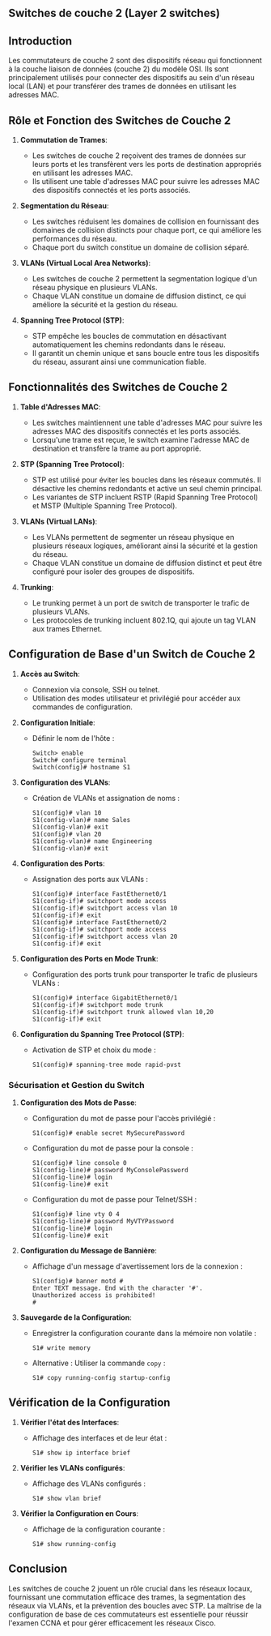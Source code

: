 
## Switches de couche 2 (Layer 2 switches)

## Introduction
Les commutateurs de couche 2 sont des dispositifs réseau qui fonctionnent à la couche liaison de données (couche 2) du modèle OSI. Ils sont principalement utilisés pour connecter des dispositifs au sein d'un réseau local (LAN) et pour transférer des trames de données en utilisant les adresses MAC.

## Rôle et Fonction des Switches de Couche 2

1. **Commutation de Trames**:
   - Les switches de couche 2 reçoivent des trames de données sur leurs ports et les transfèrent vers les ports de destination appropriés en utilisant les adresses MAC.
   - Ils utilisent une table d'adresses MAC pour suivre les adresses MAC des dispositifs connectés et les ports associés.

2. **Segmentation du Réseau**:
   - Les switches réduisent les domaines de collision en fournissant des domaines de collision distincts pour chaque port, ce qui améliore les performances du réseau.
   - Chaque port du switch constitue un domaine de collision séparé.

3. **VLANs (Virtual Local Area Networks)**:
   - Les switches de couche 2 permettent la segmentation logique d'un réseau physique en plusieurs VLANs.
   - Chaque VLAN constitue un domaine de diffusion distinct, ce qui améliore la sécurité et la gestion du réseau.

4. **Spanning Tree Protocol (STP)**:
   - STP empêche les boucles de commutation en désactivant automatiquement les chemins redondants dans le réseau.
   - Il garantit un chemin unique et sans boucle entre tous les dispositifs du réseau, assurant ainsi une communication fiable.

## Fonctionnalités des Switches de Couche 2

1. **Table d'Adresses MAC**:
   - Les switches maintiennent une table d'adresses MAC pour suivre les adresses MAC des dispositifs connectés et les ports associés.
   - Lorsqu'une trame est reçue, le switch examine l'adresse MAC de destination et transfère la trame au port approprié.

2. **STP (Spanning Tree Protocol)**:
   - STP est utilisé pour éviter les boucles dans les réseaux commutés. Il désactive les chemins redondants et active un seul chemin principal.
   - Les variantes de STP incluent RSTP (Rapid Spanning Tree Protocol) et MSTP (Multiple Spanning Tree Protocol).

3. **VLANs (Virtual LANs)**:
   - Les VLANs permettent de segmenter un réseau physique en plusieurs réseaux logiques, améliorant ainsi la sécurité et la gestion du réseau.
   - Chaque VLAN constitue un domaine de diffusion distinct et peut être configuré pour isoler des groupes de dispositifs.

4. **Trunking**:
   - Le trunking permet à un port de switch de transporter le trafic de plusieurs VLANs.
   - Les protocoles de trunking incluent 802.1Q, qui ajoute un tag VLAN aux trames Ethernet.

## Configuration de Base d'un Switch de Couche 2

1. **Accès au Switch**:
   - Connexion via console, SSH ou telnet.
   - Utilisation des modes utilisateur et privilégié pour accéder aux commandes de configuration.

2. **Configuration Initiale**:
   - Définir le nom de l'hôte :
     ```plaintext
     Switch> enable
     Switch# configure terminal
     Switch(config)# hostname S1
     ```

3. **Configuration des VLANs**:
   - Création de VLANs et assignation de noms :
     ```plaintext
     S1(config)# vlan 10
     S1(config-vlan)# name Sales
     S1(config-vlan)# exit
     S1(config)# vlan 20
     S1(config-vlan)# name Engineering
     S1(config-vlan)# exit
     ```

4. **Configuration des Ports**:
   - Assignation des ports aux VLANs :
     ```plaintext
     S1(config)# interface FastEthernet0/1
     S1(config-if)# switchport mode access
     S1(config-if)# switchport access vlan 10
     S1(config-if)# exit
     S1(config)# interface FastEthernet0/2
     S1(config-if)# switchport mode access
     S1(config-if)# switchport access vlan 20
     S1(config-if)# exit
     ```

5. **Configuration des Ports en Mode Trunk**:
   - Configuration des ports trunk pour transporter le trafic de plusieurs VLANs :
     ```plaintext
     S1(config)# interface GigabitEthernet0/1
     S1(config-if)# switchport mode trunk
     S1(config-if)# switchport trunk allowed vlan 10,20
     S1(config-if)# exit
     ```

6. **Configuration du Spanning Tree Protocol (STP)**:
   - Activation de STP et choix du mode :
     ```plaintext
     S1(config)# spanning-tree mode rapid-pvst
     ```

### Sécurisation et Gestion du Switch

1. **Configuration des Mots de Passe**:
   - Configuration du mot de passe pour l'accès privilégié :
     ```plaintext
     S1(config)# enable secret MySecurePassword
     ```
   - Configuration du mot de passe pour la console :
     ```plaintext
     S1(config)# line console 0
     S1(config-line)# password MyConsolePassword
     S1(config-line)# login
     S1(config-line)# exit
     ```
   - Configuration du mot de passe pour Telnet/SSH :
     ```plaintext
     S1(config)# line vty 0 4
     S1(config-line)# password MyVTYPassword
     S1(config-line)# login
     S1(config-line)# exit
     ```

2. **Configuration du Message de Bannière**:
   - Affichage d'un message d'avertissement lors de la connexion :
     ```plaintext
     S1(config)# banner motd #
     Enter TEXT message. End with the character '#'.
     Unauthorized access is prohibited!
     #
     ```

3. **Sauvegarde de la Configuration**:
   - Enregistrer la configuration courante dans la mémoire non volatile :
     ```plaintext
     S1# write memory
     ```
   - Alternative : Utiliser la commande `copy` :
     ```plaintext
     S1# copy running-config startup-config
     ```

## Vérification de la Configuration

1. **Vérifier l'état des Interfaces**:
   - Affichage des interfaces et de leur état :
     ```plaintext
     S1# show ip interface brief
     ```

2. **Vérifier les VLANs configurés**:
   - Affichage des VLANs configurés :
     ```plaintext
     S1# show vlan brief
     ```

3. **Vérifier la Configuration en Cours**:
   - Affichage de la configuration courante :
     ```plaintext
     S1# show running-config
     ```

## Conclusion

Les switches de couche 2 jouent un rôle crucial dans les réseaux locaux, fournissant une commutation efficace des trames, la segmentation des réseaux via VLANs, et la prévention des boucles avec STP. La maîtrise de la configuration de base de ces commutateurs est essentielle pour réussir l'examen CCNA et pour gérer efficacement les réseaux Cisco.

